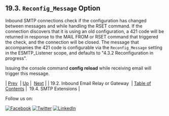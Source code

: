 ## 19.3. `Reconfig_Message` Option

<a class="indexterm" name="idp2417920"></a>

Inbound SMTP connections check if the configuration has changed between messages and while handling the RSET command. If the connection discovers that it is using an old configuration, a 421 code will be returned in response to the MAIL FROM or RSET command that triggered the check, and the connection will be closed. The message that accompanies the 421 code is configurable via the `Reconfig_Message` setting in the ESMTP_Listener scope, and defaults to "4.3.2 Reconfiguration in progress".

Issuing the console command **config reload**        while receiving email will trigger this message.

| [Prev](esmtp_listener.relay_domains.php)  | [Up](esmtp_listener.php) |  [Next](esmtp_listener.extensions.php) |
| 19.2. Inbound Email Relay or Gateway  | [Table of Contents](index.php) |  19.4. SMTP Extensions |

Follow us on:

[![Facebook](https://support.messagesystems.com/images/icon-facebook.png)](http://www.facebook.com/messagesystems) [![Twitter](https://support.messagesystems.com/images/icon-twitter.png)](http://twitter.com/#!/MessageSystems) [![LinkedIn](https://support.messagesystems.com/images/icon-linkedin.png)](http://www.linkedin.com/company/message-systems)